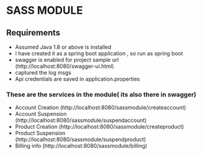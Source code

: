 # SASS MODULE #

## Requirements ##
* Assumed Java 1.8 or above is installed 
* I have created it as a spring boot application , so run as spring boot 
* swagger is enabled for project sample url (http://localhost:8080/swagger-ui.html) 
* captured the log msgs
* Api credentials are saved in application.properties

### These are the services in the module( its also there in swagger) ###
* Account Creation (http://localhost:8080/sassmodule/createaccount) 
* Account Suspension (http://localhost:8080/sassmodule/suspendaccount) 
* Product Creation (http://localhost:8080/sassmodule/createproduct) 
* Product Suspension (http://localhost:8080/sassmodule/suspendproduct) 
* Billing info (http://localhost:8080/sassmodule/billing) 
